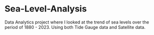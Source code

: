 # Sea-Level-Analysis
Data Analytics project where I looked at the trend of sea levels over the period of 1880 - 2023. Using both Tide Gauge data and Satellite data.
